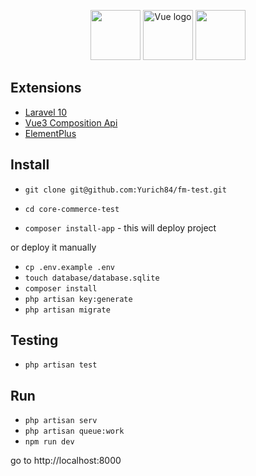 <p align="center">
<img height="80" src="https://laravel.com/img/logomark.min.svg">
<img height="80" src="https://vuejs.org/images/logo.png" alt="Vue logo">
<img height="80" src="https://cdn.worldvectorlogo.com/logos/element-ui-1.svg">
</p>

## Extensions

- [Laravel 10](https://laravel.com/)
- [Vue3 Composition Api](https://vuejs.org)
- [ElementPlus](https://element-plus.org/)

## Install

- `git clone git@github.com:Yurich84/fm-test.git`
- `cd core-commerce-test`


- `composer install-app` - this will deploy project

or deploy it manually

- `cp .env.example .env`
- `touch database/database.sqlite`
- `composer install`
- `php artisan key:generate`
- `php artisan migrate`

## Testing

- `php artisan test`

## Run

- `php artisan serv`
- `php artisan queue:work`
- `npm run dev`

go to http://localhost:8000
